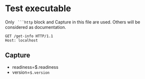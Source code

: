 # Test executable

Only ` ```http` block and Capture in this file are used. Others will be considered as documentation.

```http
GET /get-info HTTP/1.1
Host: localhost
```

## Capture

* readiness=$.readiness
* version=`$.version`